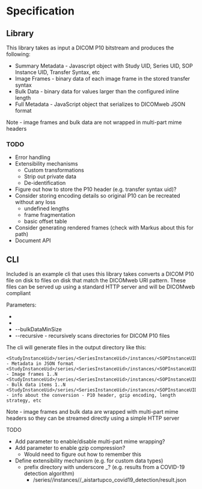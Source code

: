 # Specification

## Library

This library takes as input a DICOM P10 bitstream and produces the following:
* Summary Metadata - Javascript object with Study UID, Series UID, SOP Instance UID, Transfer Syntax, etc
* Image Frames - binary data of each image frame in the stored transfer syntax 
* Bulk Data - binary data for values larger than the configured inline length
* Full Metadata - JavaScript object that serializes to DICOMweb JSON format

Note - image frames and bulk data are not wrapped in multi-part mime headers

### TODO

* Error handling
* Extensibility mechanisms
  * Custom transformations
  * Strip out private data
  * De-identification
* Figure out how to store the P10 header (e.g. transfer syntax uid)?
* Consider storing encoding details so original P10 can be recreated without any loss
  * undefined lengths
  * frame fragmentation
  * basic offset table
* Consider generating rendered frames (check with Markus about this for path)
* Document API

## CLI

Included is an example cli that uses this library takes converts a DICOM P10 file on disk to files on disk that match
the DICOMweb URI pattern.  These files can be served up using a standard HTTP server and will be DICOMweb compliant

Parameters:
* <path to DICOM P10 file or directory of DICOM P10 files>
* <path to store DICOMweb format>
* --bulkDataMinSize <size of attributes to generate as bulk data>
* --recursive - recursively scans directories for DICOM P10 files

The cli will generate files in the output directory like this:

```
<StudyInstanceUid>/series/<SeriesInstanceUid>/instances/<SOPInstanceUID>/metadata - Metadata in JSON format
<StudyInstanceUid>/series/<SeriesInstanceUid>/instances/<SOPInstanceUID>/frames/ - Image frames 1..N
<StudyInstanceUid>/series/<SeriesInstanceUid>/instances/<SOPInstanceUID>/bulkdata - Bulk data items 1..N
<StudyInstanceUid>/series/<SeriesInstanceUid>/instances/<SOPInstanceUID>/info - info about the conversion - P10 header, gzip encoding, length strategy, etc
```

Note - image frames and bulk data are wrapped with multi-part mime headers so they can be streamed directly using a simple HTTP server

TODO
* Add parameter to enable/disable multi-part mime wrapping?
* Add parameter to enable gzip compression?
  * Would need to figure out how to remember this
* Define extensibility mechanism (e.g. for custom data types)
  * prefix directory with underscore _? (e.g. results from a COVID-19 detection algorithm)
    * <StudyInstanceUid>/series/<SeriesInstanceUid>/instances/<SOPInstanceUID>/_aistartupco_covid19_detection/result.json


